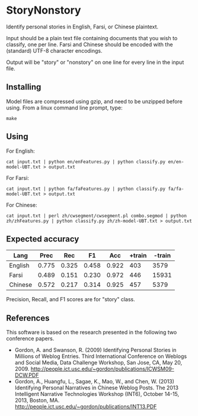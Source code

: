 StoryNonstory
=============

Identify personal stories in English, Farsi, or Chinese plaintext.

Input should be a plain text file containing documents that you wish to classify, one per line. Farsi and Chinese should be encoded with the (standard) UTF-8 character encodings. 

Output will be "story" or "nonstory" on one line for every line in the input file.


Installing
----------

Model files are compressed using gzip, and need to be unzipped before using. From a linux command line prompt, type:

    make


Using
-----

For English:

    cat input.txt | python en/enFeatures.py | python classify.py en/en-model-UBT.txt > output.txt

For Farsi:

    cat input.txt | python fa/faFeatures.py | python classify.py fa/fa-model-UBT.txt > output.txt

For Chinese:

    cat input.txt | perl zh/cwsegment/cwsegment.pl combo.segmod | python zh/zhFeatures.py | python classify.py zh/zh-model-UBT.txt > output.txt


Expected accuracy
-----------------

Lang    | Prec  | Rec   | F1    | Acc   | +train | -train
--------|-------|-------|-------|-------|--------|-------
English | 0.775 | 0.325 | 0.458 | 0.922 | 403    | 3579
Farsi   | 0.489 | 0.151 | 0.230 | 0.972 | 446    | 15931
Chinese | 0.572 | 0.217 | 0.314 | 0.925 | 457    | 5379

Precision, Recall, and F1 scores are for "story" class.

References
----------
This software is based on the research presented in the following two conference papers. 
* Gordon, A. and Swanson, R. (2009) Identifying Personal Stories in Millions of Weblog Entries. Third International Conference on Weblogs and Social Media, Data Challenge Workshop, San Jose, CA, May 20, 2009. http://people.ict.usc.edu/~gordon/publications/ICWSM09-DCW.PDF
* Gordon, A., Huangfu, L., Sagae, K., Mao, W., and Chen, W. (2013) Identifying Personal Narratives in Chinese Weblog Posts. The 2013 Intelligent Narrative Technologies Workshop (INT6), October 14-15, 2013, Boston, MA. http://people.ict.usc.edu/~gordon/publications/INT13.PDF
